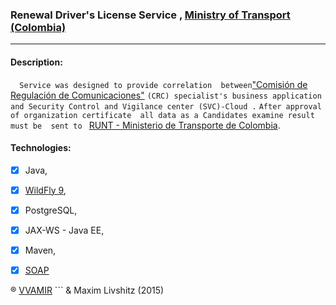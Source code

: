 ### Renewal Driver's License Service , [Ministry of Transport (Colombia)](https://www.mintransporte.gov.co/) ###
______________________________________________

#### Description: ####
 ```  Service was designed to provide correlation  between```["Comisión de Regulación de Comunicaciones"](http://www.mintic.gov.co/portal/604/w3-propertyvalue-6185.html)
```(CRC) specialist's business application  and Security Control and Vigilance center (SVC)-Cloud .``` 
```After approval of organization certificate  all data as a Candidates examine result must be  sent to ``` [RUNT - Ministerio de Transporte de Colombia](https://www.mintransporte.gov.co/).

#### Technologies: ####
- [x] Java, 
- [x] [WildFly 9](https://www.wildfly.org/news/2015/07/02/WildFly9-Final-Released/),
- [x] PostgreSQL, 
- [x] JAX-WS - Java EE, 
- [x] Maven, 
- [x] [SOAP](https://simple.wikipedia.org/wiki/SOAP_(protocol))


® [VVAMIR](http://www.vvamir.com/) ``` & Maxim Livshitz (2015)
